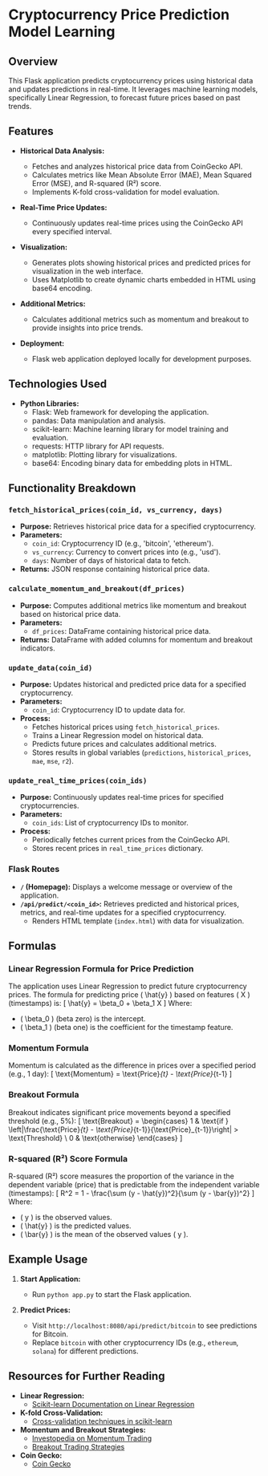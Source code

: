 # Cryptocurrency Price Prediction Model Learning

## Overview
This Flask application predicts cryptocurrency prices using historical data and updates predictions in real-time. It leverages machine learning models, specifically Linear Regression, to forecast future prices based on past trends.

## Features
- **Historical Data Analysis:**
  - Fetches and analyzes historical price data from CoinGecko API.
  - Calculates metrics like Mean Absolute Error (MAE), Mean Squared Error (MSE), and R-squared (R²) score.
  - Implements K-fold cross-validation for model evaluation.

- **Real-Time Price Updates:**
  - Continuously updates real-time prices using the CoinGecko API every specified interval.

- **Visualization:**
  - Generates plots showing historical prices and predicted prices for visualization in the web interface.
  - Uses Matplotlib to create dynamic charts embedded in HTML using base64 encoding.

- **Additional Metrics:**
  - Calculates additional metrics such as momentum and breakout to provide insights into price trends.

- **Deployment:**
  - Flask web application deployed locally for development purposes.

## Technologies Used
- **Python Libraries:**
  - Flask: Web framework for developing the application.
  - pandas: Data manipulation and analysis.
  - scikit-learn: Machine learning library for model training and evaluation.
  - requests: HTTP library for API requests.
  - matplotlib: Plotting library for visualizations.
  - base64: Encoding binary data for embedding plots in HTML.

## Functionality Breakdown

### `fetch_historical_prices(coin_id, vs_currency, days)`
- **Purpose:** Retrieves historical price data for a specified cryptocurrency.
- **Parameters:**
  - `coin_id`: Cryptocurrency ID (e.g., 'bitcoin', 'ethereum').
  - `vs_currency`: Currency to convert prices into (e.g., 'usd').
  - `days`: Number of days of historical data to fetch.
- **Returns:** JSON response containing historical price data.

### `calculate_momentum_and_breakout(df_prices)`
- **Purpose:** Computes additional metrics like momentum and breakout based on historical price data.
- **Parameters:**
  - `df_prices`: DataFrame containing historical price data.
- **Returns:** DataFrame with added columns for momentum and breakout indicators.

### `update_data(coin_id)`
- **Purpose:** Updates historical and predicted price data for a specified cryptocurrency.
- **Parameters:**
  - `coin_id`: Cryptocurrency ID to update data for.
- **Process:**
  - Fetches historical prices using `fetch_historical_prices`.
  - Trains a Linear Regression model on historical data.
  - Predicts future prices and calculates additional metrics.
  - Stores results in global variables (`predictions`, `historical_prices`, `mae`, `mse`, `r2`).

### `update_real_time_prices(coin_ids)`
- **Purpose:** Continuously updates real-time prices for specified cryptocurrencies.
- **Parameters:**
  - `coin_ids`: List of cryptocurrency IDs to monitor.
- **Process:**
  - Periodically fetches current prices from the CoinGecko API.
  - Stores recent prices in `real_time_prices` dictionary.

### Flask Routes
- **`/` (Homepage):** Displays a welcome message or overview of the application.
- **`/api/predict/<coin_id>`:** Retrieves predicted and historical prices, metrics, and real-time updates for a specified cryptocurrency.
  - Renders HTML template (`index.html`) with data for visualization.

## Formulas

### Linear Regression Formula for Price Prediction
The application uses Linear Regression to predict future cryptocurrency prices. The formula for predicting price \( \hat{y} \) based on features \( X \) (timestamps) is:
\[ \hat{y} = \beta_0 + \beta_1 X \]
Where:
- \( \beta_0 \) (beta zero) is the intercept.
- \( \beta_1 \) (beta one) is the coefficient for the timestamp feature.

### Momentum Formula
Momentum is calculated as the difference in prices over a specified period (e.g., 1 day):
\[ \text{Momentum} = \text{Price}_{t} - \text{Price}_{t-1} \]

### Breakout Formula
Breakout indicates significant price movements beyond a specified threshold (e.g., 5%):
\[ \text{Breakout} = \begin{cases} 
1 & \text{if } \left|\frac{\text{Price}_{t} - \text{Price}_{t-1}}{\text{Price}_{t-1}}\right| > \text{Threshold} \\
0 & \text{otherwise}
\end{cases} \]

### R-squared (R²) Score Formula
R-squared (R²) score measures the proportion of the variance in the dependent variable (price) that is predictable from the independent variable (timestamps):
\[ R^2 = 1 - \frac{\sum (y - \hat{y})^2}{\sum (y - \bar{y})^2} \]
Where:
- \( y \) is the observed values.
- \( \hat{y} \) is the predicted values.
- \( \bar{y} \) is the mean of the observed values \( y \).

## Example Usage
1. **Start Application:**
   - Run `python app.py` to start the Flask application.

2. **Predict Prices:**
   - Visit `http://localhost:8080/api/predict/bitcoin` to see predictions for Bitcoin.
   - Replace `bitcoin` with other cryptocurrency IDs (e.g., `ethereum`, `solana`) for different predictions.

## Resources for Further Reading
- **Linear Regression:**
  - [Scikit-learn Documentation on Linear Regression](https://scikit-learn.org/stable/modules/linear_model.html)
- **K-fold Cross-Validation:**
  - [Cross-validation techniques in scikit-learn](https://scikit-learn.org/stable/modules/cross_validation.html)
- **Momentum and Breakout Strategies:**
  - [Investopedia on Momentum Trading](https://www.investopedia.com/terms/m/momentum_investing.asp)
  - [Breakout Trading Strategies](https://www.investopedia.com/trading/breakout-trading-strategies/)
- **Coin Gecko:**
  - [Coin Gecko](https://www.coingecko.com/)





